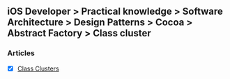## iOS Developer > Practical knowledge > Software Architecture > Design Patterns > Cocoa > Abstract Factory > Class cluster

### Articles
- [X] [Class Clusters](https://developer.apple.com/legacy/library/documentation/Cocoa/Conceptual/CocoaFundamentals/CocoaObjects/CocoaObjects.html#//apple_ref/doc/uid/TP40002974-CH4-SW34)


